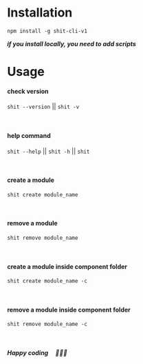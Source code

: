 # Installation

```
npm install -g shit-cli-v1
```

**_if you install locally, you need to add scripts_**

# Usage

#### check version

`shit --version` || `shit -v`

<br>

#### help command

`shit --help` || `shit -h` || `shit`

<br>

#### create a module

```
shit create module_name
```

<br>

#### remove a module

```
shit remove module_name
```

<br>

#### create a module inside component folder

```
shit create module_name -c
```

<br>

#### remove a module inside component folder

```
shit remove module_name -c
```

<br>

##### Happy coding &nbsp;&nbsp;&nbsp; 🙏🎉🎊
